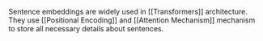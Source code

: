Sentence embeddings are widely used in [[Transformers]] architecture. They use [[Positional Encoding]] and [[Attention Mechanism]] mechanism to store all necessary details about sentences. 